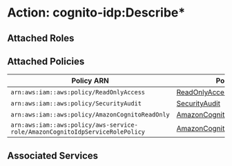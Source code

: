 # Action: cognito-idp:Describe*

## Attached Roles

## Attached Policies

| Policy ARN | Policy Name |
|------------|-------------|
| `arn:aws:iam::aws:policy/ReadOnlyAccess` | [ReadOnlyAccess](../policies.md#readonlyaccess) |
| `arn:aws:iam::aws:policy/SecurityAudit` | [SecurityAudit](../policies.md#securityaudit) |
| `arn:aws:iam::aws:policy/AmazonCognitoReadOnly` | [AmazonCognitoReadOnly](../policies.md#amazoncognitoreadonly) |
| `arn:aws:iam::aws:policy/aws-service-role/AmazonCognitoIdpServiceRolePolicy` | [AmazonCognitoIdpServiceRolePolicy](../policies.md#amazoncognitoidpservicerolepolicy) |

## Associated Services

